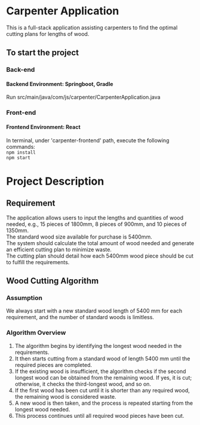 # Carpenter Application
This is a full-stack application assisting carpenters to find the optimal cutting plans for lengths of wood.


## To start the project
### Back-end 
#### Backend Environment: Springboot, Gradle
 Run src/main/java/com/js/carpenter/CarpenterApplication.java

### Front-end 
#### Frontend Environment: React
In terminal, under 'carpenter-frontend' path, execute the following commands: <br/>
`npm install` <br/>
`npm start`


# Project Description
## Requirement
The application allows users to input the lengths and quantities of wood needed, e.g., 15 pieces of 1800mm, 8 pieces of 900mm, and 10 pieces of 1350mm.<br/>
The standard wood size available for purchase is 5400mm.<br/>
The system should calculate the total amount of wood needed and generate an efficient cutting plan to minimize waste.<br/>
The cutting plan should detail how each 5400mm wood piece should be cut to fulfill the requirements.

## Wood Cutting Algorithm
### Assumption
We always start with a new standard wood length of 5400 mm for each requirement, and the number of standard woods is limitless.<br/>

### Algorithm Overview
1. The algorithm begins by identifying the longest wood needed in the requirements.<br/>
2. It then starts cutting from a standard wood of length 5400 mm until the required pieces are completed. <br/>
3. If the existing wood is insufficient, the algorithm checks if the second longest wood can be obtained from the remaining wood. If yes, it is cut; otherwise, it checks the third-longest wood, and so on. <br/>
4. If the first wood has been cut until it is shorter than any required wood, the remaining wood is considered waste. <br/>
5. A new wood is then taken, and the process is repeated starting from the longest wood needed. <br/>
6. This process continues until all required wood pieces have been cut.<br/>


